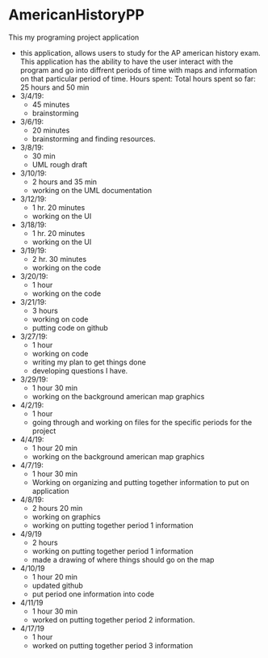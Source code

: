 # AmericanHistoryPP
This my programing project application
- this application, allows users to study for the AP american history exam. 
This application has the ability to have the user interact with the program and go into diffrent periods of time with maps and information on that particular period of time. 
Hours spent:
Total hours spent so far: 25 hours and 50 min
- 3/4/19:
    -  45 minutes
    -  brainstorming 
- 3/6/19:
    - 20 minutes
    - brainstorming and finding resources.
- 3/8/19:
    - 30 min
    - UML rough draft
- 3/10/19:
    - 2 hours and 35 min
    - working on the UML documentation
- 3/12/19:
    - 1 hr. 20 minutes 
    - working on the UI
- 3/18/19:
    - 1 hr. 20 minutes 
    - working on the UI
- 3/19/19:
    - 2 hr. 30 minutes
    - working on the code
- 3/20/19:
    - 1 hour
    - working on the code
- 3/21/19:
    - 3 hours
    - working on code
    - putting code on github
- 3/27/19:
    - 1 hour
    - working on code
    - writing my plan to get things done
    - developing questions I have.
- 3/29/19:
    - 1 hour 30 min
    - working on the background american map graphics
- 4/2/19:
    - 1 hour
    - going through and working on files for the specific periods for the project
- 4/4/19:
    - 1 hour 20 min
    - working on the background american map graphics
- 4/7/19:
    - 1 hour 30 min
    - Working on organizing and putting together information to put on application
- 4/8/19:
    - 2 hours 20 min
    - working on graphics
    - working on putting together period 1 information
- 4/9/19
    - 2 hours
    - working on putting together period 1 information
    - made a drawing of where things should go on the map
- 4/10/19
    - 1 hour 20 min
    - updated github
    - put period one information into code
- 4/11/19
    - 1 hour 30 min
    - worked on putting together period 2 information. 
- 4/17/19
    - 1 hour 
    - worked on putting together period 3 information
